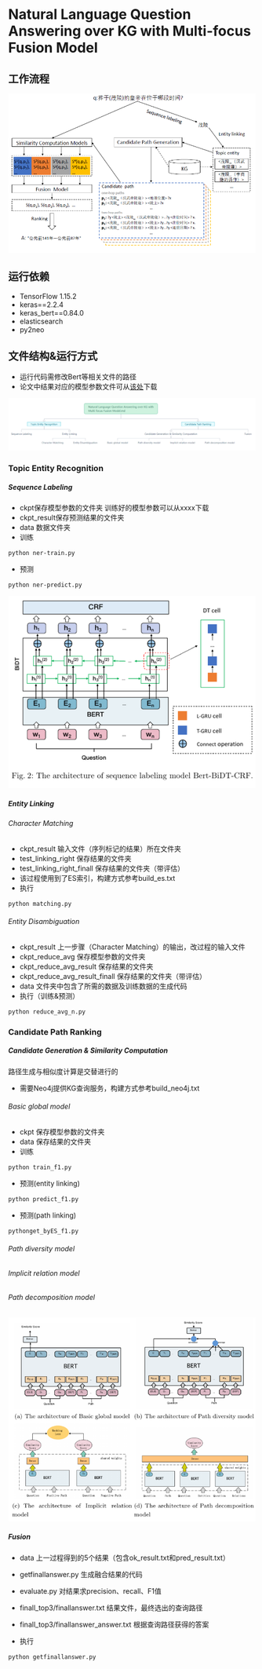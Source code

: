 # Natural Language Question Answering over KG with Multi-focus Fusion Model
## 工作流程

![2a98a348-2d33-41f0-97f1-8bc267b06b9c.png](KGQA_files/2a98a348-2d33-41f0-97f1-8bc267b06b9c.png)
## 运行依赖
* TensorFlow 1.15.2 
* keras==2.2.4
* keras_bert==0.84.0
* elasticsearch
* py2neo



## 文件结构&运行方式
* 运行代码需修改Bert等相关文件的路径
* 论文中结果对应的模型参数文件可从[该处](https://drive.google.com/drive/folders/1LPGsIVNDUXU32ofARhjEQoGbDiyH4GUZ?usp=sharing)下载

![790e72f5-7e77-429d-a3a6-8399f3c73ff2.png](KGQA_files/790e72f5-7e77-429d-a3a6-8399f3c73ff2.png)
### Topic Entity Recognition

##### Sequence Labeling
* ckpt保存模型参数的文件夹
训练好的模型参数可以从xxxx下载
* ckpt_result保存预测结果的文件夹
* data 数据文件夹
* 训练
```bash
python ner-train.py
```
* 预测
```bash
python ner-predict.py
```
![28b7ac1f-9aab-4e98-995f-9a391acb4b48.png](KGQA_files/28b7ac1f-9aab-4e98-995f-9a391acb4b48.png)



##### Entity Linking
###### Character Matching


* ckpt_result 输入文件（序列标记的结果）所在文件夹
* test_linking_right  保存结果的文件夹
* test_linking_right_finall  保存结果的文件夹（带评估）
* 该过程使用到了ES索引，构建方式参考build_es.txt
* 执行
``` bash
python matching.py
```
###### Entity Disambiguation
* ckpt_result  上一步骤（Character Matching）的输出，改过程的输入文件
* ckpt_reduce_avg 保存模型参数的文件夹
* ckpt_reduce_avg_result 保存结果的文件夹
* ckpt_reduce_avg_result_finall 保存结果的文件夹（带评估）
* data 文件夹中包含了所需的数据及训练数据的生成代码
* 执行（训练&预测）
``` bash
python reduce_avg_n.py
```

### Candidate Path Ranking

##### Candidate Generation & Similarity Computation

路径生成与相似度计算是交替进行的
* 需要Neo4j提供KG查询服务，构建方式参考build_neo4j.txt
###### Basic global model
* ckpt 保存模型参数的文件夹
* data 保存结果的文件夹
* 训练
```bash
python train_f1.py
```
* 预测(entity linking)
```bash
python predict_f1.py
```
* 预测(path linking)
```bash
pythonget_byES_f1.py
```



###### Path diversity model


###### Implicit relation model


###### Path decomposition model




 
![d5426274-d4c2-4b95-bd8e-75040ca71529.png](KGQA_files/d5426274-d4c2-4b95-bd8e-75040ca71529.png)


##### Fusion
* data 上一过程得到的5个结果（包含ok_result.txt和pred_result.txt）


* getfinallanswer.py 生成融合结果的代码
* evaluate.py 对结果求precision、recall、F1值
* finall_top3/finallanswer.txt 结果文件，最终选出的查询路径
* finall_top3/finallanswer_answer.txt 根据查询路径获得的答案
* 执行
``` bash
python getfinallanswer.py
```











